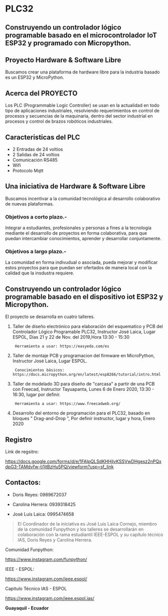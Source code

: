 # PLC32

## Construyendo un controlador lógico programable basado en el microcontrolador IoT ESP32 y programado con Micropython. 

## Proyecto Hardware & Software Libre
Buscamos crear una plataforma de hardware libre para la industria basado es un ESP32 y MicroPython. 

## Acerca del PROYECTO
Los PLC (Programmable Logic Controller) se usan en la actualidad en todo tipo de aplicaciones industriales, resolviendo requerimientos en control de procesos y secuencias de la maquinaria, dentro del sector industrial en procesos y control de brazos robóticos industriales.

## Caracteristicas del PLC

- 2 Entradas de 24 voltios
- 2 Salidas de 24 voltios
- Comunicación RS485
- Wifi
- Protocolo Mqtt

## Una iniciativa de Hardware & Software Libre

Buscamos incentivar a la comunidad tecnológica al desarrollo colaborativo de nuevas plataformas. 

### Objetivos a corto plazo.-

Integrar a estudiantes, profesionales y personas a fines a la tecnologia mediante el desarrollo de proyectos en forma colaborativa, para que puedan intercambiar conocimientos, aprender y desarrollar conjuntamente. 

### Objetivos a largo plazo.-

La comunidad en forma indivudual o asociada, pueda mejorar y modificar estos proyectos para que puedan ser ofertados de manera local con la calidad que la insdustra requiere. 


## Construyendo un controlador lógico programable basado en el dispositivo iot ESP32 y Micropython. 

El proyecto se desarrolla en cuatro talleres. 

1. Taller de diseño electrónico para elaboración del esquematico y PCB del Controlador Lógico Programable PLC32, Instructor José Laica, Lugar ESPOL, Dias 21 y 22 de Nov. del 2019,Hora 13:30 - 15:30

        Herramienta a usar: https://easyeda.com/es

2. Taller de montaje PCB y programacion del firmware en MicroPython, Instructor José Laica, Lugar ESPOL.

        Conocimientos básicos: https://docs.micropython.org/en/latest/esp8266/tutorial/intro.html

3. Taller de modelado 3D para diseño de "carcasa" a partir de una PCB con Freecad, Instructor Tayuapanta, Lunes 6 de Enero 2020, 13:30 - 16:30, lugar por definir.


        Herramienta a usar: https://www.freecadweb.org/

4. Desarrollo del entorno de programación para el PLC32, basado en bloques " Drag-and-Drop ", Por definir instructor, lugar y hora, Enero 2020

## Registro

Link de regsitro:

https://docs.google.com/forms/d/e/1FAIpQLSdKHHjlvKSSVwDHgesz2nPQxdpG3-TAMdvfw-ti1jtBzHu5PQ/viewform?usp=sf_link

## Contactos:

* Doris Reyes: 0989672037

* Carolina Herrera: 0939318425

* José Luis Laica: 0995474658


> El Coordinador de la iniciativa es José Luis Laica Cornejo, miembro de la comunidad Funpython y los talleres se desarrollarán en colaboración con la rama estudiantil IEEE-ESPOL y su capítulo técnico IAS, Doris Reyes y Carolina Herrera. 

Comunidad Funpython:

https://www.instagram.com/funpython/

IEEE - ESPOL: 

https://www.instagram.com/ieee.espol/

Capitulo Técnico IAS - ESPOL

https://www.instagram.com/ieee.espol.ias/

**Guayaquil - Ecuador** 
